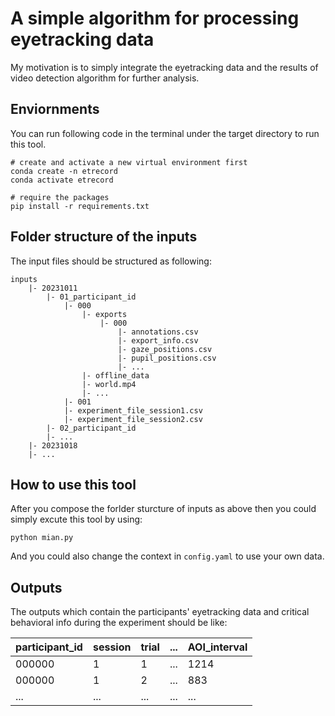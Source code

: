 # A simple algorithm for processing eyetracking data
My motivation is to simply integrate the eyetracking data and the results of video detection algorithm for further analysis. 

## Enviornments 

You can run following code in the terminal under the target directory to run this tool.

```{shell}
# create and activate a new virtual environment first 
conda create -n etrecord
conda activate etrecord

# require the packages 
pip install -r requirements.txt

```

## Folder structure of the inputs
The input files should be structured as following:

```
inputs 
    |- 20231011
        |- 01_participant_id
            |- 000
                |- exports
                    |- 000
                        |- annotations.csv
                        |- export_info.csv
                        |- gaze_positions.csv
                        |- pupil_positions.csv
                        |- ...
                |- offline_data
                |- world.mp4
                |- ...
            |- 001
            |- experiment_file_session1.csv
            |- experiment_file_session2.csv
        |- 02_participant_id
        |- ...
    |- 20231018
    |- ...
``` 

## How to use this tool

After you compose the forlder sturcture of inputs as above then you could simply excute this tool by using: 

```
python mian.py
```

And you could also change the context in `config.yaml` to use your own data.

## Outputs 

The outputs which contain the participants' eyetracking data and critical behavioral info during the experiment should be like:

| participant_id  | session  | trial  | ...  | AOI_interval  |
|---|---|---|---|---|
| 000000  | 1  | 1  | ...  | 1214  |
| 000000  | 1  | 2  | ...  |  883 |
| ...  | ...  | ...  | ...  | ...  |